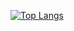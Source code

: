 [![Top Langs](https://github-readme-stats-eosin-eight-18.vercel.app/api/top-langs/?username=UeharaS&count_private=true)](https://github.com/anuraghazra/github-readme-stats)
